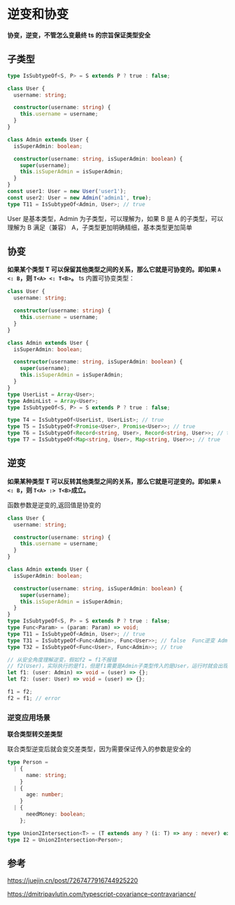 # 逆变和协变

**协变，逆变，不管怎么变最终 ts 的宗旨保证类型安全**

## 子类型

```ts
type IsSubtypeOf<S, P> = S extends P ? true : false;

class User {
  username: string;

  constructor(username: string) {
    this.username = username;
  }
}

class Admin extends User {
  isSuperAdmin: boolean;

  constructor(username: string, isSuperAdmin: boolean) {
    super(username);
    this.isSuperAdmin = isSuperAdmin;
  }
}
const user1: User = new User('user1');
const user2: User = new Admin('admin1', true);
type T11 = IsSubtypeOf<Admin, User>; // true
```

User 是基本类型，Admin 为子类型，可以理解为，如果 B 是 A 的子类型，可以理解为 B 满足（兼容） A，子类型更加明确精细，基本类型更加简单

## 协变

**如果某个类型 T 可以保留其他类型之间的关系，那么它就是可协变的。即如果 `A <: B`，则 `T<A> <: T<B>`。**
ts 内置可协变类型：

```ts
class User {
  username: string;

  constructor(username: string) {
    this.username = username;
  }
}

class Admin extends User {
  isSuperAdmin: boolean;

  constructor(username: string, isSuperAdmin: boolean) {
    super(username);
    this.isSuperAdmin = isSuperAdmin;
  }
}
type UserList = Array<User>;
type AdminList = Array<User>;
type IsSubtypeOf<S, P> = S extends P ? true : false;

type T4 = IsSubtypeOf<UserList, UserList>; // true
type T5 = IsSubtypeOf<Promise<User>, Promise<User>>; // true
type T6 = IsSubtypeOf<Record<string, User>, Record<string, User>>; // true
type T7 = IsSubtypeOf<Map<string, User>, Map<string, User>>; // true
```

## 逆变

**如果某种类型 T 可以反转其他类型之间的关系，那么它就是可逆变的。即如果 `A <: B`，则 `T<A> :> T<B>`成立。**

函数参数是逆变的,返回值是协变的

```ts
class User {
  username: string;

  constructor(username: string) {
    this.username = username;
  }
}

class Admin extends User {
  isSuperAdmin: boolean;

  constructor(username: string, isSuperAdmin: boolean) {
    super(username);
    this.isSuperAdmin = isSuperAdmin;
  }
}
type IsSubtypeOf<S, P> = S extends P ? true : false;
type Func<Param> = (param: Param) => void;
type T11 = IsSubtypeOf<Admin, User>; // true
type T31 = IsSubtypeOf<Func<Admin>, Func<User>>; // false  Func逆变 Admin User类型关系
type T32 = IsSubtypeOf<Func<User>, Func<Admin>>; // true

// 从安全角度理解逆变，假如f2 = f1不报错
// f2(User)，实际执行的是f1，但是f1需要是Admin子类型传入的是User，运行时就会出现异常
let f1: (user: Admin) => void = (user) => {};
let f2: (user: User) => void = (user) => {};

f1 = f2;
f2 = f1; // error
```

### 逆变应用场景

**联合类型转交差类型**

联合类型逆变后就会变交差类型，因为需要保证传入的参数是安全的

```ts
type Person =
  | {
      name: string;
    }
  | {
      age: number;
    }
  | {
      needMoney: boolean;
    };

type Union2Intersection<T> = (T extends any ? (i: T) => any : never) extends (i: infer P) => any ? P : never;
type I2 = Union2Intersection<Person>;
```

## 参考

https://juejin.cn/post/7267477916744925220

https://dmitripavlutin.com/typescript-covariance-contravariance/
